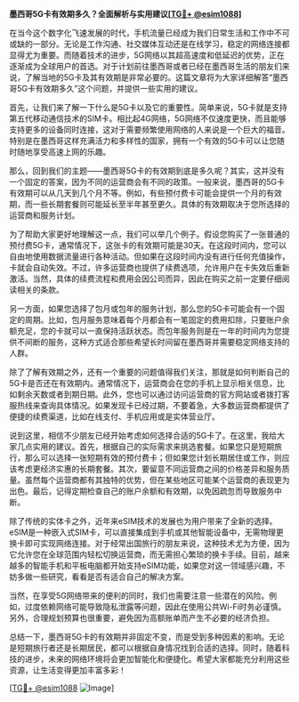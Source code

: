 **墨西哥5G卡有效期多久？全面解析与实用建议[[TG💪+ @esim1088](https://t.me/s/esim1088)]**

在当今这个数字化飞速发展的时代，手机流量已经成为我们日常生活和工作中不可或缺的一部分。无论是工作沟通、社交媒体互动还是在线学习，稳定的网络连接都显得尤为重要。而随着技术的进步，5G网络以其超高速度和低延迟的优势，正在逐渐成为全球用户的首选。对于计划前往墨西哥或者已经在墨西哥生活的朋友们来说，了解当地的5G卡及其有效期是非常必要的。这篇文章将为大家详细解答“墨西哥5G卡有效期多久”这个问题，并提供一些实用的建议。

首先，让我们来了解一下什么是5G卡以及它的重要性。简单来说，5G卡就是支持第五代移动通信技术的SIM卡。相比起4G网络，5G网络不仅速度更快，而且能够支持更多的设备同时连接，这对于需要频繁使用网络的人来说是一个巨大的福音。特别是在墨西哥这样充满活力和多样性的国家，拥有一个有效的5G卡可以让您随时随地享受高速上网的乐趣。

那么，回到我们的主题——墨西哥5G卡的有效期到底是多久呢？其实，这并没有一个固定的答案，因为不同的运营商会有不同的政策。一般来说，墨西哥的5G卡有效期可以从几天到几个月不等。例如，有些预付费卡可能会提供一个月的有效期，而一些长期套餐则可能延长至半年甚至更久。具体的有效期取决于您所选择的运营商和服务计划。

为了帮助大家更好地理解这一点，我们可以举几个例子。假设您购买了一张普通的预付费5G卡，通常情况下，这张卡的有效期可能是30天。在这段时间内，您可以自由地使用数据流量进行各种活动。但如果在这段时间内没有进行任何充值操作，卡就会自动失效。不过，许多运营商也提供了续费选项，允许用户在卡失效后重新激活。当然，具体的续费流程和费用会因公司而异，因此在购买之前一定要仔细阅读相关的条款。

另一方面，如果您选择了包月或包年的服务计划，那么您的5G卡可能会有一个固定的周期。比如，包月服务意味着每个月都会有一笔固定的费用扣除，只要账户余额充足，您的卡就可以一直保持活跃状态。而包年服务则是在一年的时间内为您提供不间断的服务，这种方式适合那些希望长时间留在墨西哥并需要稳定网络支持的人群。

除了了解有效期之外，还有一个重要的问题值得我们关注，那就是如何判断自己的5G卡是否还在有效期内。通常情况下，运营商会在您的手机上显示相关信息，比如剩余天数或者到期日期。此外，您也可以通过访问运营商的官方网站或者拨打客服热线来查询具体情况。如果发现卡已经过期，不要着急，大多数运营商都提供了便捷的续费渠道，比如在线支付、手机应用或是实体营业厅。

说到这里，相信不少朋友已经开始考虑如何选择合适的5G卡了。在这里，我给大家几点实用的建议。首先，根据自己的实际需求来挑选套餐。如果您只是短期旅行，那么可以选择一张短期有效的预付费卡；但如果您计划长期居住或工作，则应该考虑更经济实惠的长期套餐。其次，要留意不同运营商之间的价格差异和服务质量。虽然每个运营商都有其独特的优势，但在某些地区可能某个运营商的表现更为出色。最后，记得定期检查自己的账户余额和有效期，以免因疏忽而导致服务中断。

除了传统的实体卡之外，近年来eSIM技术的发展也为用户带来了全新的选择。eSIM是一种嵌入式SIM卡，可以直接集成到手机或其他智能设备中，无需物理更换卡即可实现网络连接。对于经常出国旅行的朋友来说，这种技术尤为方便，因为它允许您在全球范围内轻松切换运营商，而无需担心繁琐的换卡手续。目前，越来越多的智能手机和平板电脑都开始支持eSIM功能，如果您对这一领域感兴趣，不妨多做一些研究，看看是否有适合自己的解决方案。

当然，在享受5G网络带来的便利的同时，我们也需要注意一些潜在的风险。例如，过度依赖网络可能导致隐私泄露等问题，因此在使用公共Wi-Fi时务必谨慎。另外，合理规划预算也很重要，避免因为高额账单而产生不必要的经济负担。

总结一下，墨西哥5G卡的有效期并非固定不变，而是受到多种因素的影响。无论是短期旅行者还是长期居民，都可以根据自身情况找到合适的选择。同时，随着科技的进步，未来的网络环境将会更加智能化和便捷化。希望大家都能充分利用这些资源，让生活变得更加丰富多彩！

[[TG💪+ @esim1088](https://t.me/s/esim1088) ![Image](https://i.postimg.cc/4NQfJmqS/Snipaste-2025-05-13-00-14-12.png)]